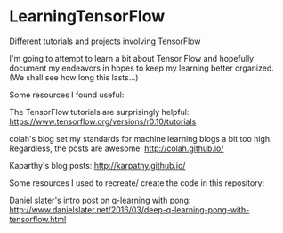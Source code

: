 # LearningTensorFlow
Different tutorials and projects involving TensorFlow


I'm going to attempt to learn a bit about Tensor Flow and hopefully document my endeavors in hopes to keep my learning better organized. (We shall see how long this lasts...)


Some resources I found useful: 

The TensorFlow tutorials are surprisingly helpful: https://www.tensorflow.org/versions/r0.10/tutorials 

colah's blog set my standards for machine learning blogs a bit too high. Regardless, the posts are awesome: http://colah.github.io/

Kaparthy's blog posts: http://karpathy.github.io/

Some resources I used to recreate/ create the code in this repository: 

Daniel slater's intro post on q-learning with pong: http://www.danielslater.net/2016/03/deep-q-learning-pong-with-tensorflow.html




